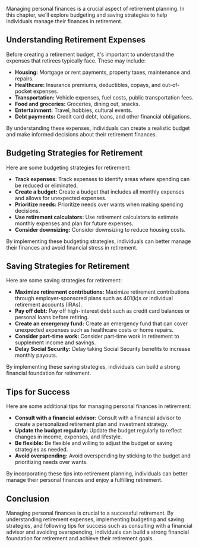 
Managing personal finances is a crucial aspect of retirement planning. In this chapter, we'll explore budgeting and saving strategies to help individuals manage their finances in retirement.

Understanding Retirement Expenses
---------------------------------

Before creating a retirement budget, it's important to understand the expenses that retirees typically face. These may include:

* **Housing:** Mortgage or rent payments, property taxes, maintenance and repairs.
* **Healthcare:** Insurance premiums, deductibles, copays, and out-of-pocket expenses.
* **Transportation:** Vehicle expenses, fuel costs, public transportation fees.
* **Food and groceries:** Groceries, dining out, snacks.
* **Entertainment:** Travel, hobbies, cultural events.
* **Debt payments:** Credit card debt, loans, and other financial obligations.

By understanding these expenses, individuals can create a realistic budget and make informed decisions about their retirement finances.

Budgeting Strategies for Retirement
-----------------------------------

Here are some budgeting strategies for retirement:

* **Track expenses:** Track expenses to identify areas where spending can be reduced or eliminated.
* **Create a budget:** Create a budget that includes all monthly expenses and allows for unexpected expenses.
* **Prioritize needs:** Prioritize needs over wants when making spending decisions.
* **Use retirement calculators:** Use retirement calculators to estimate monthly expenses and plan for future expenses.
* **Consider downsizing:** Consider downsizing to reduce housing costs.

By implementing these budgeting strategies, individuals can better manage their finances and avoid financial stress in retirement.

Saving Strategies for Retirement
--------------------------------

Here are some saving strategies for retirement:

* **Maximize retirement contributions:** Maximize retirement contributions through employer-sponsored plans such as 401(k)s or individual retirement accounts (IRAs).
* **Pay off debt:** Pay off high-interest debt such as credit card balances or personal loans before retiring.
* **Create an emergency fund:** Create an emergency fund that can cover unexpected expenses such as healthcare costs or home repairs.
* **Consider part-time work:** Consider part-time work in retirement to supplement income and savings.
* **Delay Social Security:** Delay taking Social Security benefits to increase monthly payouts.

By implementing these saving strategies, individuals can build a strong financial foundation for retirement.

Tips for Success
----------------

Here are some additional tips for managing personal finances in retirement:

* **Consult with a financial advisor:** Consult with a financial advisor to create a personalized retirement plan and investment strategy.
* **Update the budget regularly:** Update the budget regularly to reflect changes in income, expenses, and lifestyle.
* **Be flexible:** Be flexible and willing to adjust the budget or saving strategies as needed.
* **Avoid overspending:** Avoid overspending by sticking to the budget and prioritizing needs over wants.

By incorporating these tips into retirement planning, individuals can better manage their personal finances and enjoy a fulfilling retirement.

Conclusion
----------

Managing personal finances is crucial to a successful retirement. By understanding retirement expenses, implementing budgeting and saving strategies, and following tips for success such as consulting with a financial advisor and avoiding overspending, individuals can build a strong financial foundation for retirement and achieve their retirement goals.
